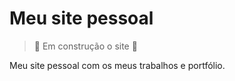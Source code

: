 <h1> Meu site pessoal</h1>

> :construction:  Em construção o site :construction: 

Meu site pessoal com os meus trabalhos e portfólio. 

